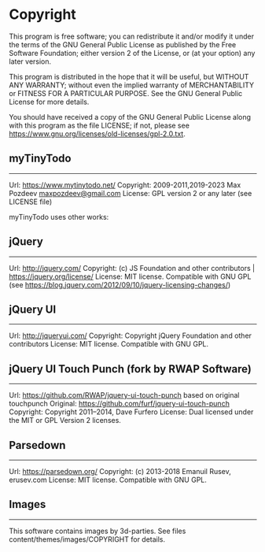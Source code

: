 # Copyright

This program is free software; you can redistribute it and/or modify
it under the terms of the GNU General Public License as published by
the Free Software Foundation; either version 2 of the License, or (at
your option) any later version.

This program is distributed in the hope that it will be useful, but
WITHOUT ANY WARRANTY; without even the implied warranty of MERCHANTABILITY
or FITNESS FOR A PARTICULAR PURPOSE. See the GNU General Public License
for more details.

You should have received a copy of the GNU General Public License
along with this program as the file LICENSE; if not, please see
<https://www.gnu.org/licenses/old-licenses/gpl-2.0.txt>.

## myTinyTodo

--------------

Url:        <https://www.mytinytodo.net/>
Copyright:  2009-2011,2019-2023 Max Pozdeev <maxpozdeev@gmail.com>
License:    GPL version 2 or any later (see LICENSE file)

myTinyTodo uses other works:

## jQuery

--------------

Url:        <http://jquery.com/>
Copyright:  (c) JS Foundation and other contributors | <https://jquery.org/license/>
License:    MIT license. Compatible with GNU GPL (see <https://blog.jquery.com/2012/09/10/jquery-licensing-changes/>)

## jQuery UI

--------------

Url:        <http://jqueryui.com/>
Copyright:  Copyright jQuery Foundation and other contributors
License:    MIT license. Compatible with GNU GPL.

## jQuery UI Touch Punch (fork by RWAP Software)

--------------

Url:        <https://github.com/RWAP/jquery-ui-touch-punch>
based on original touchpunch
Original:   <https://github.com/furf/jquery-ui-touch-punch>
Copyright:  Copyright 2011–2014, Dave Furfero
License:    Dual licensed under the MIT or GPL Version 2 licenses.

## Parsedown

--------------

Url:        <https://parsedown.org/>
Copyright:  (c) 2013-2018 Emanuil Rusev, erusev.com
License:    MIT license. Compatible with GNU GPL.

## Images

--------------

This software contains images by 3d-parties.
See files content/themes/images/COPYRIGHT for details.
